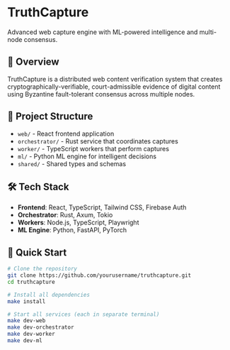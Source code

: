 # TruthCapture

Advanced web capture engine with ML-powered intelligence and multi-node consensus.

## 🚀 Overview

TruthCapture is a distributed web content verification system that creates cryptographically-verifiable, court-admissible evidence of digital content using Byzantine fault-tolerant consensus across multiple nodes.

## 📁 Project Structure

- `web/` - React frontend application
- `orchestrator/` - Rust service that coordinates captures
- `worker/` - TypeScript workers that perform captures
- `ml/` - Python ML engine for intelligent decisions
- `shared/` - Shared types and schemas

## 🛠️ Tech Stack

- **Frontend**: React, TypeScript, Tailwind CSS, Firebase Auth
- **Orchestrator**: Rust, Axum, Tokio
- **Workers**: Node.js, TypeScript, Playwright
- **ML Engine**: Python, FastAPI, PyTorch

## 🏃 Quick Start

```bash
# Clone the repository
git clone https://github.com/yourusername/truthcapture.git
cd truthcapture

# Install all dependencies
make install

# Start all services (each in separate terminal)
make dev-web
make dev-orchestrator
make dev-worker
make dev-ml